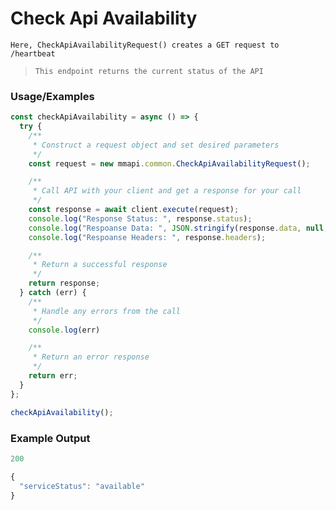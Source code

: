 # Check Api Availability

`Here, CheckApiAvailabilityRequest() creates a GET request to /heartbeat`

> `This endpoint returns the current status of the API`

### Usage/Examples

```javascript
const checkApiAvailability = async () => {
  try {
    /**
     * Construct a request object and set desired parameters
     */
    const request = new mmapi.common.CheckApiAvailabilityRequest();

    /**
     * Call API with your client and get a response for your call
     */
    const response = await client.execute(request);
    console.log("Response Status: ", response.status);
    console.log("Respoanse Data: ", JSON.stringify(response.data, null, 4));
    console.log("Respoanse Headers: ", response.headers);

    /**
     * Return a successful response
     */
    return response;
  } catch (err) {
    /**
     * Handle any errors from the call
     */
    console.log(err)

    /**
     * Return an error response
     */
    return err;
  }
};

checkApiAvailability();
```

### Example Output

```javascript
200

{
  "serviceStatus": "available"
}
```
